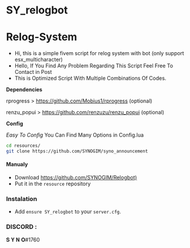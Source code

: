 # SY_relogbot

# Relog-System
- Hi, this is a simple fivem script for relog system with bot (only support esx_multicharacter)
- Hello, If You Find Any Problem Regarding This Script Feel Free To Contact in Post
- This is Optimized Script With Multiple Combinations Of Codes. 

**Dependencies**


rprogress   > https://github.com/Mobius1/rprogress (optional)

renzu_popui > https://github.com/renzuzu/renzu_popui (optional)

**Config**


*Easy To Config*
You Can Find Many Options in Config.lua
```sh
cd resources/
git clone https://github.com/SYNOGIM/syno_announcement
```
#### Manualy

- Download <https://github.com/SYNOGIM/Relogbot)>
- Put it in the `resource` repository

### Instalation

- Add `ensure SY_relogbot` to your `server.cfg`.

### DISCORD :
𝐒 𝐘 𝐍 𝐎#1760





